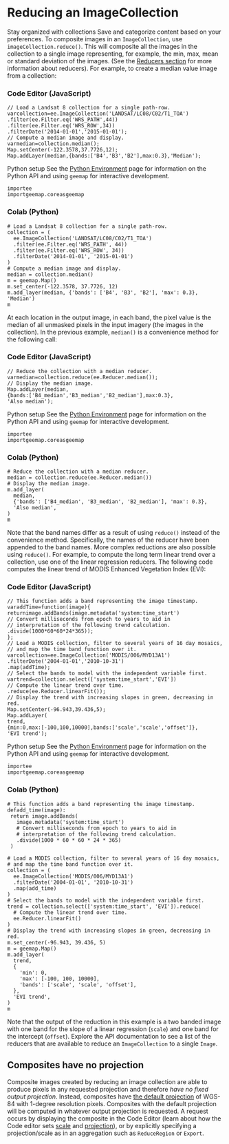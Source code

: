  
#  Reducing an ImageCollection 
Stay organized with collections  Save and categorize content based on your preferences. 
To composite images in an `ImageCollection`, use `imageCollection.reduce()`. This will composite all the images in the collection to a single image representing, for example, the min, max, mean or standard deviation of the images. (See the [Reducers section](https://developers.google.com/earth-engine/guides/reducers_image_collection) for more information about reducers). For example, to create a median value image from a collection:
### Code Editor (JavaScript)
```
// Load a Landsat 8 collection for a single path-row.
varcollection=ee.ImageCollection('LANDSAT/LC08/C02/T1_TOA')
.filter(ee.Filter.eq('WRS_PATH',44))
.filter(ee.Filter.eq('WRS_ROW',34))
.filterDate('2014-01-01','2015-01-01');
// Compute a median image and display.
varmedian=collection.median();
Map.setCenter(-122.3578,37.7726,12);
Map.addLayer(median,{bands:['B4','B3','B2'],max:0.3},'Median');
```

Python setup
See the [ Python Environment](https://developers.google.com/earth-engine/guides/python_install) page for information on the Python API and using `geemap` for interactive development.
```
importee
importgeemap.coreasgeemap
```

### Colab (Python)
```
# Load a Landsat 8 collection for a single path-row.
collection = (
  ee.ImageCollection('LANDSAT/LC08/C02/T1_TOA')
  .filter(ee.Filter.eq('WRS_PATH', 44))
  .filter(ee.Filter.eq('WRS_ROW', 34))
  .filterDate('2014-01-01', '2015-01-01')
)
# Compute a median image and display.
median = collection.median()
m = geemap.Map()
m.set_center(-122.3578, 37.7726, 12)
m.add_layer(median, {'bands': ['B4', 'B3', 'B2'], 'max': 0.3}, 'Median')
m
```

At each location in the output image, in each band, the pixel value is the median of all unmasked pixels in the input imagery (the images in the collection). In the previous example, `median()` is a convenience method for the following call:
### Code Editor (JavaScript)
```
// Reduce the collection with a median reducer.
varmedian=collection.reduce(ee.Reducer.median());
// Display the median image.
Map.addLayer(median,
{bands:['B4_median','B3_median','B2_median'],max:0.3},
'Also median');
```

Python setup
See the [ Python Environment](https://developers.google.com/earth-engine/guides/python_install) page for information on the Python API and using `geemap` for interactive development.
```
importee
importgeemap.coreasgeemap
```

### Colab (Python)
```
# Reduce the collection with a median reducer.
median = collection.reduce(ee.Reducer.median())
# Display the median image.
m.add_layer(
  median,
  {'bands': ['B4_median', 'B3_median', 'B2_median'], 'max': 0.3},
  'Also median',
)
m
```

Note that the band names differ as a result of using `reduce()` instead of the convenience method. Specifically, the names of the reducer have been appended to the band names.
More complex reductions are also possible using `reduce()`. For example, to compute the long term linear trend over a collection, use one of the linear regression reducers. The following code computes the linear trend of MODIS Enhanced Vegetation Index (EVI):
### Code Editor (JavaScript)
```
// This function adds a band representing the image timestamp.
varaddTime=function(image){
returnimage.addBands(image.metadata('system:time_start')
// Convert milliseconds from epoch to years to aid in
// interpretation of the following trend calculation.
.divide(1000*60*60*24*365));
};
// Load a MODIS collection, filter to several years of 16 day mosaics,
// and map the time band function over it.
varcollection=ee.ImageCollection('MODIS/006/MYD13A1')
.filterDate('2004-01-01','2010-10-31')
.map(addTime);
// Select the bands to model with the independent variable first.
vartrend=collection.select(['system:time_start','EVI'])
// Compute the linear trend over time.
.reduce(ee.Reducer.linearFit());
// Display the trend with increasing slopes in green, decreasing in red.
Map.setCenter(-96.943,39.436,5);
Map.addLayer(
trend,
{min:0,max:[-100,100,10000],bands:['scale','scale','offset']},
'EVI trend');
```

Python setup
See the [ Python Environment](https://developers.google.com/earth-engine/guides/python_install) page for information on the Python API and using `geemap` for interactive development.
```
importee
importgeemap.coreasgeemap
```

### Colab (Python)
```
# This function adds a band representing the image timestamp.
defadd_time(image):
 return image.addBands(
   image.metadata('system:time_start')
   # Convert milliseconds from epoch to years to aid in
   # interpretation of the following trend calculation.
   .divide(1000 * 60 * 60 * 24 * 365)
 )

# Load a MODIS collection, filter to several years of 16 day mosaics,
# and map the time band function over it.
collection = (
  ee.ImageCollection('MODIS/006/MYD13A1')
  .filterDate('2004-01-01', '2010-10-31')
  .map(add_time)
)
# Select the bands to model with the independent variable first.
trend = collection.select(['system:time_start', 'EVI']).reduce(
  # Compute the linear trend over time.
  ee.Reducer.linearFit()
)
# Display the trend with increasing slopes in green, decreasing in red.
m.set_center(-96.943, 39.436, 5)
m = geemap.Map()
m.add_layer(
  trend,
  {
    'min': 0,
    'max': [-100, 100, 10000],
    'bands': ['scale', 'scale', 'offset'],
  },
  'EVI trend',
)
m
```

Note that the output of the reduction in this example is a two banded image with one band for the slope of a linear regression (`scale`) and one band for the intercept (`offset`). Explore the API documentation to see a list of the reducers that are available to reduce an `ImageCollection` to a single `Image`.
## Composites have no projection
Composite images created by reducing an image collection are able to produce pixels in any requested projection and therefore _have no fixed output projection_. Instead, composites have [the default projection](https://developers.google.com/earth-engine/guides/projections#the-default-projection) of WGS-84 with 1-degree resolution pixels. Composites with the default projection will be computed in whatever output projection is requested. A request occurs by displaying the composite in the Code Editor (learn about how the Code editor sets [scale](https://developers.google.com/earth-engine/guides/scale#scale-of-analysis) and [projection](https://developers.google.com/earth-engine/guides/projections)), or by explicitly specifying a projection/scale as in an aggregation such as `ReduceRegion` or `Export`.
